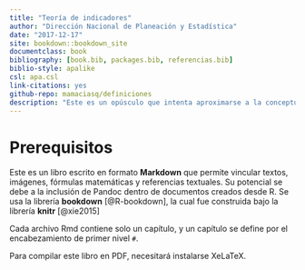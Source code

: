 ```yaml
--- 
title: "Teoría de indicadores"
author: "Dirección Nacional de Planeación y Estadística"
date: "2017-12-17"
site: bookdown::bookdown_site
documentclass: book
bibliography: [book.bib, packages.bib, referencias.bib]
biblio-style: apalike
csl: apa.csl
link-citations: yes
github-repo: mamaciasq/definiciones
description: "Este es un opúsculo que intenta aproximarse a la conceptualización sobre Teoría de indicadores. El formato de salida es bookdown::gitbook."
---
```


# Prerequisitos

Este es un libro escrito en formato **Markdown** que permite vincular textos, imágenes, fórmulas matemáticas y referencias textuales. Su potencial se debe a la inclusión de Pandoc dentro de documentos creados desde R. Se usa la librería **bookdown** [@R-bookdown], la cual fue construida bajo la librería **knitr** [@xie2015]

Cada archivo Rmd contiene solo un capítulo, y un capítulo se define por el encabezamiento de primer nivel `#`.

Para compilar este libro en PDF, necesitará instalarse XeLaTeX.

